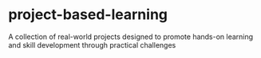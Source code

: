 # project-based-learning
A collection of real-world projects designed to promote hands-on learning and skill development through practical challenges
